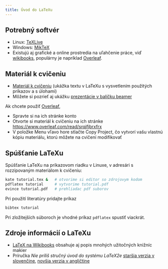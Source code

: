 ```yaml
---
title: Úvod do LaTeXu
---
```


## Potrebný softvér

  - Linux: [TeXLive](http://en.wikipedia.org/wiki/TeX_Live)
  - Windows: [MikTeX](http://miktex.org/)
  - Existujú aj grafické a online prostredia na uľahčenie práce, viď
    [wikibooks](https://en.wikibooks.org/wiki/LaTeX/Installation),
    populárny je napríklad [Overleaf](https://www.overleaf.com/).

## Materiál k cvičeniu

  - [Materiál k cvičeniu](./files/Latex.zip) (ukážka textu v
    LaTeXu s vysvetlením použitých príkazov a s úlohami)
  - Môžete si pozrieť aj ukážku [prezentácie v balíčku beamer](/files/Latex-beamer.zip)

Ak chcete použiť [Overleaf](https://www.overleaf.com/),

  - Spravte si na ich stránke konto
  - Otvorte si materiál k cvičeniu na ich stránke
    <https://www.overleaf.com/read/srqjfjbrxfrx>
  - V položke Menu vľavo hore stlačte Copy Project, čo vytvorí vašu
    vlastnú kópiu materiálu, ktorú môžete na cvičení modifikovať

## Spúšťanie LaTeXu

Spúšťanie LaTeXu na príkazovom riadku v Linuxe, v adresári s
rozzipovaným materiálom k cvičeniu:

```bash
kate tutorial.tex &   # otvorime si editor so zdrojovym kodom 
pdflatex tutorial     # vytvorime tutorial.pdf
evince tutorial.pdf   # prehliadac pdf suborov
```

Pri použití literatúry pridajte príkaz

```bash
bibtex tutorial
```

Pri zložitejších súboroch je vhodné príkaz `pdflatex` spustiť viackrát.

## Zdroje informácií o LaTeXu

  - [LaTeX na Wikibooks](http://en.wikibooks.org/wiki/LaTeX) obsahuje aj
    popis mnohých užitočných knižníc makier
  - Príručka *Nie príliš stručný úvod do systému LaTeX2e* [staršia
    verzia v
    slovenčine](http://zelmanov.ptep-online.com/ctan/lshort_slovak.pdf),
    [novšia verzia v angličtine](https://tobi.oetiker.ch/lshort/)
